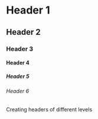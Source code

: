 # Header 1
## Header 2
### Header 3
#### Header 4
##### Header 5
###### Header 6
Creating headers of different levels
